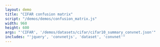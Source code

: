 ```yaml
---
layout: demo
title: "CIFAR confusion matrix"
script: "/demos/demos/confusion_matrix.js"
width: 960
height: 600
args: "'CIFAR', '/demos/datasets/cifar/cifar10_summary_convnet.json'"
includes: "'jquery', 'convnetjs', 'dataset', 'convnet'"
---
```



